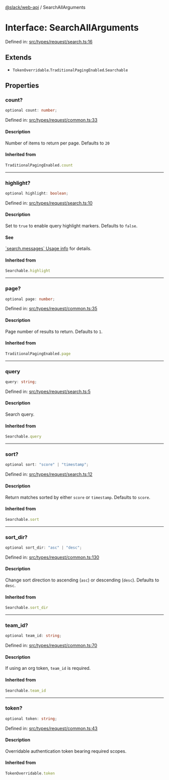 [@slack/web-api](../index.md) / SearchAllArguments

# Interface: SearchAllArguments

Defined in: [src/types/request/search.ts:16](https://github.com/slackapi/node-slack-sdk/blob/main/packages/web-api/src/types/request/search.ts#L16)

## Extends

- `TokenOverridable`.`TraditionalPagingEnabled`.`Searchable`

## Properties

### count?

```ts
optional count: number;
```

Defined in: [src/types/request/common.ts:33](https://github.com/slackapi/node-slack-sdk/blob/main/packages/web-api/src/types/request/common.ts#L33)

#### Description

Number of items to return per page. Defaults to `20`

#### Inherited from

```ts
TraditionalPagingEnabled.count
```

***

### highlight?

```ts
optional highlight: boolean;
```

Defined in: [src/types/request/search.ts:10](https://github.com/slackapi/node-slack-sdk/blob/main/packages/web-api/src/types/request/search.ts#L10)

#### Description

Set to `true` to enable query highlight markers. Defaults to `false`.

#### See

[\`search.messages\` Usage info](https://docs.slack.dev/reference/methods/search.messages) for details.

#### Inherited from

```ts
Searchable.highlight
```

***

### page?

```ts
optional page: number;
```

Defined in: [src/types/request/common.ts:35](https://github.com/slackapi/node-slack-sdk/blob/main/packages/web-api/src/types/request/common.ts#L35)

#### Description

Page number of results to return. Defaults to `1`.

#### Inherited from

```ts
TraditionalPagingEnabled.page
```

***

### query

```ts
query: string;
```

Defined in: [src/types/request/search.ts:5](https://github.com/slackapi/node-slack-sdk/blob/main/packages/web-api/src/types/request/search.ts#L5)

#### Description

Search query.

#### Inherited from

```ts
Searchable.query
```

***

### sort?

```ts
optional sort: "score" | "timestamp";
```

Defined in: [src/types/request/search.ts:12](https://github.com/slackapi/node-slack-sdk/blob/main/packages/web-api/src/types/request/search.ts#L12)

#### Description

Return matches sorted by either `score` or `timestamp`. Defaults to `score`.

#### Inherited from

```ts
Searchable.sort
```

***

### sort\_dir?

```ts
optional sort_dir: "asc" | "desc";
```

Defined in: [src/types/request/common.ts:130](https://github.com/slackapi/node-slack-sdk/blob/main/packages/web-api/src/types/request/common.ts#L130)

#### Description

Change sort direction to ascending (`asc`) or descending (`desc`). Defaults to `desc`.

#### Inherited from

```ts
Searchable.sort_dir
```

***

### team\_id?

```ts
optional team_id: string;
```

Defined in: [src/types/request/common.ts:70](https://github.com/slackapi/node-slack-sdk/blob/main/packages/web-api/src/types/request/common.ts#L70)

#### Description

If using an org token, `team_id` is required.

#### Inherited from

```ts
Searchable.team_id
```

***

### token?

```ts
optional token: string;
```

Defined in: [src/types/request/common.ts:43](https://github.com/slackapi/node-slack-sdk/blob/main/packages/web-api/src/types/request/common.ts#L43)

#### Description

Overridable authentication token bearing required scopes.

#### Inherited from

```ts
TokenOverridable.token
```
